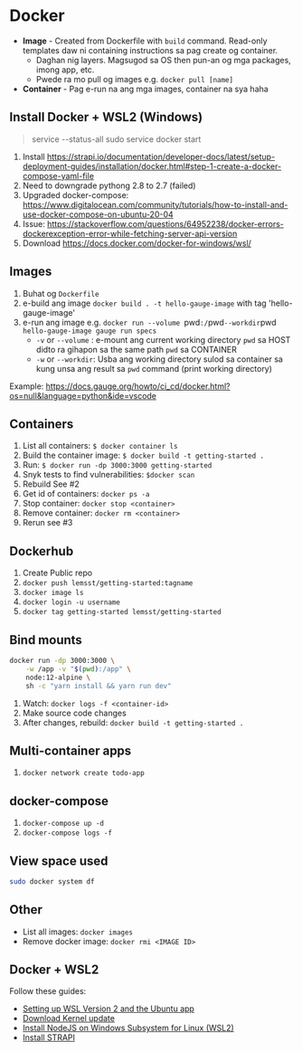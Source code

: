 # Docker

+ **Image** - Created from Dockerfile with `build` command. Read-only templates daw ni containing instructions sa pag create og container.
    + Daghan nig layers. Magsugod sa OS then pun-an og mga packages, imong app, etc.  
    + Pwede ra mo pull og images e.g. `docker pull [name]`   
+ **Container** - Pag e-run na ang mga images, container na sya haha

## Install Docker + WSL2 (Windows)

> service --status-all
> sudo service docker start

1. Install https://strapi.io/documentation/developer-docs/latest/setup-deployment-guides/installation/docker.html#step-1-create-a-docker-compose-yaml-file
2. Need to downgrade pythong 2.8 to 2.7 (failed)
3. Upgraded docker-compose: https://www.digitalocean.com/community/tutorials/how-to-install-and-use-docker-compose-on-ubuntu-20-04
4. Issue: https://stackoverflow.com/questions/64952238/docker-errors-dockerexception-error-while-fetching-server-api-version
5. Download https://docs.docker.com/docker-for-windows/wsl/

## Images

1. Buhat og `Dockerfile`
2. e-build ang image `docker build . -t hello-gauge-image` with tag 'hello-gauge-image'
3. e-run ang image e.g. `docker run --volume `pwd`:/`pwd` --workdir `pwd` hello-gauge-image gauge run specs`
    + `-v` or `--volume` : e-mount ang current working directory `pwd` sa HOST didto ra gihapon sa the same path `pwd` sa CONTAINER
    + `-w` or `--workdir`: Usba ang working directory sulod sa container sa kung unsa ang result sa `pwd` command (print working directory)

Example: https://docs.gauge.org/howto/ci_cd/docker.html?os=null&language=python&ide=vscode

## Containers
1. List all containers: `$ docker container ls`
2. Build the container image: `$ docker build -t getting-started .`
3. Run: `$ docker run -dp 3000:3000 getting-started`
4. Snyk tests to find vulnerabilities: `$docker scan`
5. Rebuild See #2
6. Get id of containers: `docker ps -a`
7. Stop container: `docker stop <container>`
8. Remove container: `docker rm <container>`
9. Rerun see #3

## Dockerhub
1. Create Public repo
2. `docker push lemsst/getting-started:tagname`
3. `docker image ls`
4. `docker login -u username`
5. `docker tag getting-started lemsst/getting-started`

## Bind mounts
```bash
docker run -dp 3000:3000 \
    -w /app -v "$(pwd):/app" \
    node:12-alpine \
    sh -c "yarn install && yarn run dev"
```
1. Watch: `docker logs -f <container-id>`
2. Make source code changes
3. After changes, rebuild: `docker build -t getting-started .`


## Multi-container apps
1. `docker network create todo-app`


## docker-compose
1. `docker-compose up -d`
2. `docker-compose logs -f`

## View space used
```bash
sudo docker system df
```

## Other
- List all images: `docker images`
- Remove docker image: `docker rmi <IMAGE ID>`

## Docker + WSL2
Follow these guides:
- [Setting up WSL Version 2 and the Ubuntu app](https://codefellows.github.io/setup-guide/windows/)
- [Download Kernel update](https://aka.ms/wsl2kernel)
- [Install NodeJS on Windows Subsystem for Linux (WSL2)](https://docs.microsoft.com/en-us/windows/dev-environment/javascript/nodejs-on-wsl)
- [Install STRAPI](https://strapi.io/documentation/developer-docs/latest/setup-deployment-guides/installation/docker.html#step-1-create-a-docker-compose-yaml-file)

